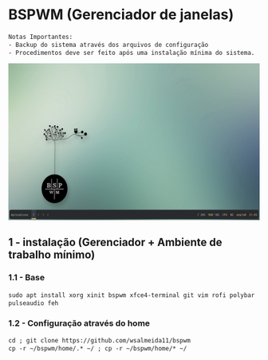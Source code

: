 # BSPWM (Gerenciador de janelas)
```
Notas Importantes:
- Backup do sistema através dos arquivos de configuração 
- Procedimentos deve ser feito após uma instalação mínima do sistema.
```
<img src = "screenshots/captura_1.png">

## 1 - instalação (Gerenciador + Ambiente de trabalho mínimo)

### 1.1 - Base
```
sudo apt install xorg xinit bspwm xfce4-terminal git vim rofi polybar pulseaudio feh
```
### 1.2 - Configuração através do home
```
cd ; git clone https://github.com/wsalmeida11/bspwm
cp -r ~/bspwm/home/.* ~/ ; cp -r ~/bspwm/home/* ~/
```

